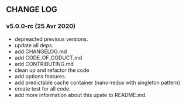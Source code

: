 ## CHANGE LOG

### v5.0.0-rc (25 Avr 2020)
- depreacted previous versions.
- update all deps.
- add CHANGELOG.md
- add CODE_OF_CODUCT.md
- add CONTRIBUTING.md
- clean up and refactor the code
- add options features.
- add predictable cache container (nano-redux with singleton pattern)
- create test for all code.
- add more information about this upate to README.md.
